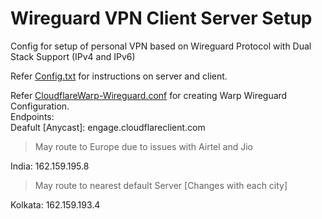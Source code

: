 # Wireguard VPN Client Server Setup
Config for setup of personal VPN based on Wireguard Protocol with Dual Stack Support (IPv4 and IPv6)

Refer [Config.txt](https://github.com/AD2011/WireguardVPNConfig/blob/main/Config.txt) for instructions on server and client.

Refer [CloudflareWarp-Wireguard.conf](https://github.com/AD2011/WireguardVPNConfig/blob/main/CloudflareWarp-Wireguard.conf) for creating Warp Wireguard Configuration. <br>
Endpoints:<br>
Deafult [Anycast]: engage.cloudflareclient.com
> May route to Europe due to issues with Airtel and Jio

India: 162.159.195.8
> May route to nearest default Server [Changes with each city]

Kolkata: 162.159.193.4
